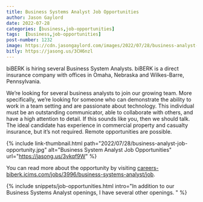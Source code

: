 ```yaml
---
title: Business Systems Analyst Job Opportunities
author: Jason Gaylord
date: 2022-07-28
categories: [business,job-opportunities]
tags:  [business,job-opportunities]
post-number: 1232
image: https://cdn.jasongaylord.com/images/2022/07/28/business-analyst-job-opportunity.jpg
bitly: https://jasong.us/3CH6nzl
---
```


biBERK is hiring several Business System Analysts. biBERK is a direct insurance company with offices in Omaha, Nebraska and Wilkes-Barre, Pennsylvania.

We’re looking for several business analysts to join our growing team. More specifically, we’re looking for someone who can demonstrate the ability to work in a team setting and are passionate about technology. This individual must be an outstanding communicator, able to collaborate with others, and have a high attention to detail. If this sounds like you, then we should talk. The ideal candidate has experience in commercial property and casualty insurance, but it’s not required. Remote opportunities are possible.

{% include link-thumbnail.html path="2022/07/28/business-analyst-job-opportunity.jpg" alt="Business System Analyst Job Opportunities" url="https://jasong.us/3vkqf9W" %}

You can read more about the opportunity by visiting [careers-biberk.icims.com/jobs/3996/business-systems-analyst/job](https://jasong.us/3vkqf9W).

{% include snippets/job-opportunities.html intro="In addition to our Business Systems Analyst openings, I have several other openings. " %}